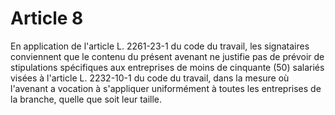 # Article 8

  
En application de l'article L. 2261-23-1 du code du travail, les signataires conviennent que le contenu du présent avenant ne justifie pas de prévoir de stipulations spécifiques aux entreprises de moins de cinquante (50) salariés visées à l'article L. 2232-10-1 du code du travail, dans la mesure où l'avenant a vocation à s'appliquer uniformément à toutes les entreprises de la branche, quelle que soit leur taille.

